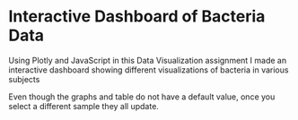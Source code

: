 # Interactive Dashboard of Bacteria Data
Using Plotly and JavaScript in this Data Visualization assignment I made an interactive dashboard showing different visualizations of bacteria in various subjects

Even though the graphs and table do not have a default value, once you select a different sample they all update.
